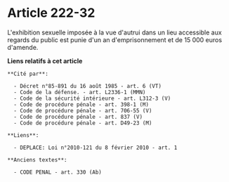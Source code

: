 # Article 222-32

L'exhibition sexuelle imposée à la vue d'autrui dans un lieu accessible aux regards du public est punie d'un an
d'emprisonnement et de 15 000 euros d'amende.

**Liens relatifs à cet article**

	**Cité par**:

	  - Décret n°85-891 du 16 août 1985 - art. 6 (VT)
	  - Code de la défense. - art. L2336-1 (MMN)
	  - Code de la sécurité intérieure - art. L312-3 (V)
	  - Code de procédure pénale - art. 398-1 (M)
	  - Code de procédure pénale - art. 706-55 (V)
	  - Code de procédure pénale - art. 837 (V)
	  - Code de procédure pénale - art. D49-23 (M)

	**Liens**:

	  - DEPLACE: Loi n°2010-121 du 8 février 2010 - art. 1

	**Anciens textes**:

	  - CODE PENAL - art. 330 (Ab)
